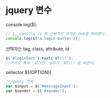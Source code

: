 # jquery 변수
console.log($);

```javascript
// $, vanilla js 의 근본적인 목적은 dom을 제어한다.
console.log($('a.login-button'));
```

선택자는 tag, class, attribute, id

```javascript
$('#loginText').text('WT!!!'); 
//카카오 톡의 '로그인' 글자가 'WT!!!'로 바뀐다.
```

sellector $({OPTION})

```javascript
//jquery 객체
var $input = $('#messageInput');
var $sender = $('#sender');
```




